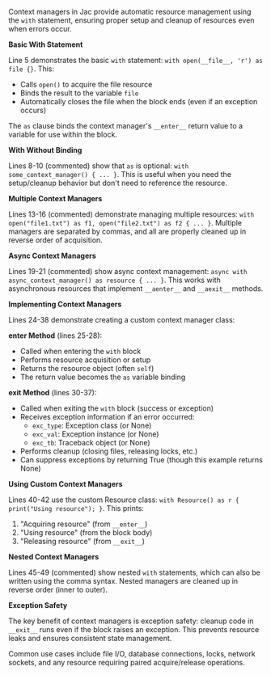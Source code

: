 Context managers in Jac provide automatic resource management using the `with` statement, ensuring proper setup and cleanup of resources even when errors occur.

**Basic With Statement**

Line 5 demonstrates the basic `with` statement: `with open(__file__, 'r') as file {}`. This:
- Calls `open()` to acquire the file resource
- Binds the result to the variable `file`
- Automatically closes the file when the block ends (even if an exception occurs)

The `as` clause binds the context manager's `__enter__` return value to a variable for use within the block.

**With Without Binding**

Lines 8-10 (commented) show that `as` is optional: `with some_context_manager() { ... }`. This is useful when you need the setup/cleanup behavior but don't need to reference the resource.

**Multiple Context Managers**

Lines 13-16 (commented) demonstrate managing multiple resources: `with open("file1.txt") as f1, open("file2.txt") as f2 { ... }`. Multiple managers are separated by commas, and all are properly cleaned up in reverse order of acquisition.

**Async Context Managers**

Lines 19-21 (commented) show async context management: `async with async_context_manager() as resource { ... }`. This works with asynchronous resources that implement `__aenter__` and `__aexit__` methods.

**Implementing Context Managers**

Lines 24-38 demonstrate creating a custom context manager class:

**__enter__ Method** (lines 25-28):
- Called when entering the `with` block
- Performs resource acquisition or setup
- Returns the resource object (often `self`)
- The return value becomes the `as` variable binding

**__exit__ Method** (lines 30-37):
- Called when exiting the `with` block (success or exception)
- Receives exception information if an error occurred:
  - `exc_type`: Exception class (or None)
  - `exc_val`: Exception instance (or None)
  - `exc_tb`: Traceback object (or None)
- Performs cleanup (closing files, releasing locks, etc.)
- Can suppress exceptions by returning True (though this example returns None)

**Using Custom Context Managers**

Lines 40-42 use the custom Resource class: `with Resource() as r { print("Using resource"); }`. This prints:
1. "Acquiring resource" (from `__enter__`)
2. "Using resource" (from the block body)
3. "Releasing resource" (from `__exit__`)

**Nested Context Managers**

Lines 45-49 (commented) show nested `with` statements, which can also be written using the comma syntax. Nested managers are cleaned up in reverse order (inner to outer).

**Exception Safety**

The key benefit of context managers is exception safety: cleanup code in `__exit__` runs even if the block raises an exception. This prevents resource leaks and ensures consistent state management.

Common use cases include file I/O, database connections, locks, network sockets, and any resource requiring paired acquire/release operations.